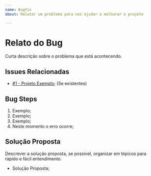 ```yaml
---
name: Bugfix
about: Relatar um problema para nos ajudar a melhorar o projeto

---
```


# Relato do Bug
Curta descrição sobre o problema que está acontecendo.

## Issues Relacionadas
- [#1 - Projeto Exemplo](https://github.com/ingresse/websdk/issues/1);
(Se existentes)

## Bug Steps
1. Exemplo;
2. Exemplo;
3. Exemplo;
4. Neste momento o erro ocorre;

## Solução Proposta
Descrever a solução proposta, se possível, organizar em tópicos para rápido e fácil entendimento.
- Solução Proposta;
